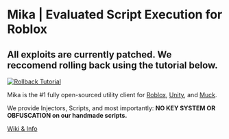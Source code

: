# Mika | Evaluated Script Execution for Roblox
## All exploits are currently patched. We reccomend rolling back using the tutorial below.

[![Rollback Tutorial](https://github.com/klashdevelopment/Mika-Roblox/assets/57292172/7dd70f56-56e6-4805-856d-f06b33469564)]([http://www.youtube.com/watch?v=YOUTUBE_VIDEO_ID_HERE](https://www.youtube.com/embed/1kLGEQHzjZs) "Roblox UWP Downgrade - Use Fiddler")

Mika is the #1 fully open-sourced utility client for [Roblox](https://github.com/klashdevelopment/Mika-Roblox), [Unity](https://github.com/klashdevelopment/Mika-Others), and [Muck](https://github.com/klashdevelopment/Mika).

We provide Injectors, Scripts, and most importantly: **NO KEY SYSTEM OR OBFUSCATION on our handmade scripts.**

[Wiki & Info](https://pages.klash.dev/Mika-Roblox)
